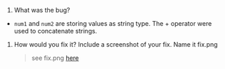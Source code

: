 1. What was the bug?
-   ```num1``` and ```num2``` are storing values as string type. The + operator were used to concatenate strings.

1. How would you fix it? Include a screenshot of your fix. Name it fix.png
   > see fix.png [here](explore/../fix.png)
